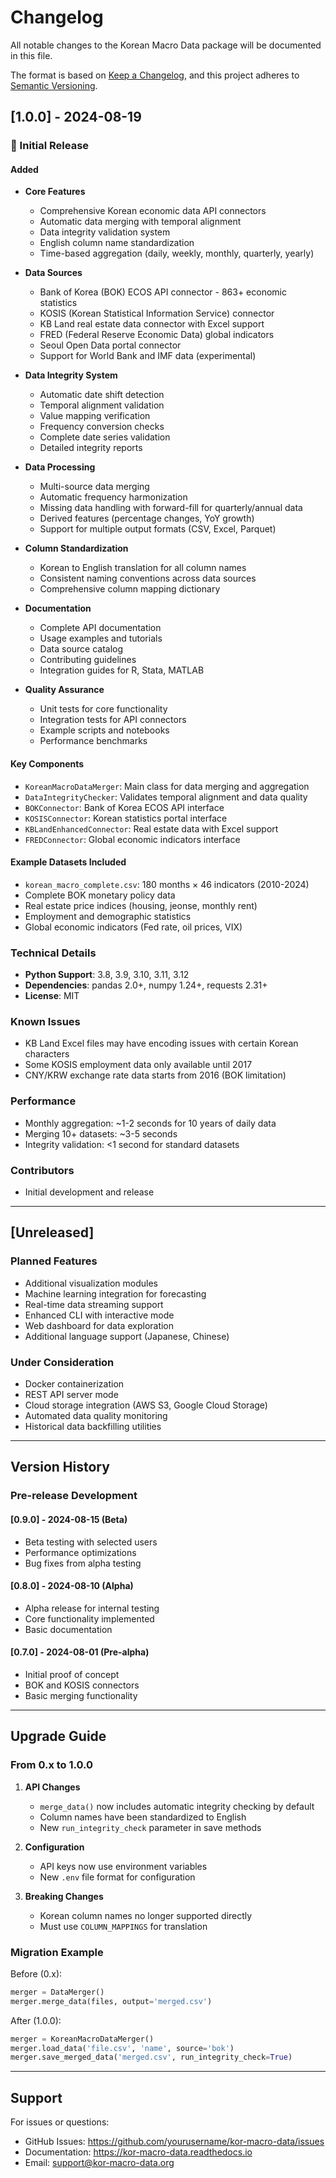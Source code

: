 # Changelog

All notable changes to the Korean Macro Data package will be documented in this file.

The format is based on [Keep a Changelog](https://keepachangelog.com/en/1.0.0/),
and this project adheres to [Semantic Versioning](https://semver.org/spec/v2.0.0.html).

## [1.0.0] - 2024-08-19

### 🎉 Initial Release

#### Added
- **Core Features**
  - Comprehensive Korean economic data API connectors
  - Automatic data merging with temporal alignment
  - Data integrity validation system
  - English column name standardization
  - Time-based aggregation (daily, weekly, monthly, quarterly, yearly)

- **Data Sources**
  - Bank of Korea (BOK) ECOS API connector - 863+ economic statistics
  - KOSIS (Korean Statistical Information Service) connector
  - KB Land real estate data connector with Excel support
  - FRED (Federal Reserve Economic Data) global indicators
  - Seoul Open Data portal connector
  - Support for World Bank and IMF data (experimental)

- **Data Integrity System**
  - Automatic date shift detection
  - Temporal alignment validation
  - Value mapping verification
  - Frequency conversion checks
  - Complete date series validation
  - Detailed integrity reports

- **Data Processing**
  - Multi-source data merging
  - Automatic frequency harmonization
  - Missing data handling with forward-fill for quarterly/annual data
  - Derived features (percentage changes, YoY growth)
  - Support for multiple output formats (CSV, Excel, Parquet)

- **Column Standardization**
  - Korean to English translation for all column names
  - Consistent naming conventions across data sources
  - Comprehensive column mapping dictionary

- **Documentation**
  - Complete API documentation
  - Usage examples and tutorials
  - Data source catalog
  - Contributing guidelines
  - Integration guides for R, Stata, MATLAB

- **Quality Assurance**
  - Unit tests for core functionality
  - Integration tests for API connectors
  - Example scripts and notebooks
  - Performance benchmarks

#### Key Components
- `KoreanMacroDataMerger`: Main class for data merging and aggregation
- `DataIntegrityChecker`: Validates temporal alignment and data quality
- `BOKConnector`: Bank of Korea ECOS API interface
- `KOSISConnector`: Korean statistics portal interface
- `KBLandEnhancedConnector`: Real estate data with Excel support
- `FREDConnector`: Global economic indicators interface

#### Example Datasets Included
- `korean_macro_complete.csv`: 180 months × 46 indicators (2010-2024)
- Complete BOK monetary policy data
- Real estate price indices (housing, jeonse, monthly rent)
- Employment and demographic statistics
- Global economic indicators (Fed rate, oil prices, VIX)

### Technical Details
- **Python Support**: 3.8, 3.9, 3.10, 3.11, 3.12
- **Dependencies**: pandas 2.0+, numpy 1.24+, requests 2.31+
- **License**: MIT

### Known Issues
- KB Land Excel files may have encoding issues with certain Korean characters
- Some KOSIS employment data only available until 2017
- CNY/KRW exchange rate data starts from 2016 (BOK limitation)

### Performance
- Monthly aggregation: ~1-2 seconds for 10 years of daily data
- Merging 10+ datasets: ~3-5 seconds
- Integrity validation: <1 second for standard datasets

### Contributors
- Initial development and release

---

## [Unreleased]

### Planned Features
- Additional visualization modules
- Machine learning integration for forecasting
- Real-time data streaming support
- Enhanced CLI with interactive mode
- Web dashboard for data exploration
- Additional language support (Japanese, Chinese)

### Under Consideration
- Docker containerization
- REST API server mode
- Cloud storage integration (AWS S3, Google Cloud Storage)
- Automated data quality monitoring
- Historical data backfilling utilities

---

## Version History

### Pre-release Development

#### [0.9.0] - 2024-08-15 (Beta)
- Beta testing with selected users
- Performance optimizations
- Bug fixes from alpha testing

#### [0.8.0] - 2024-08-10 (Alpha)
- Alpha release for internal testing
- Core functionality implemented
- Basic documentation

#### [0.7.0] - 2024-08-01 (Pre-alpha)
- Initial proof of concept
- BOK and KOSIS connectors
- Basic merging functionality

---

## Upgrade Guide

### From 0.x to 1.0.0

1. **API Changes**
   - `merge_data()` now includes automatic integrity checking by default
   - Column names have been standardized to English
   - New `run_integrity_check` parameter in save methods

2. **Configuration**
   - API keys now use environment variables
   - New `.env` file format for configuration

3. **Breaking Changes**
   - Korean column names no longer supported directly
   - Must use `COLUMN_MAPPINGS` for translation

### Migration Example

Before (0.x):
```python
merger = DataMerger()
merger.merge_data(files, output='merged.csv')
```

After (1.0.0):
```python
merger = KoreanMacroDataMerger()
merger.load_data('file.csv', 'name', source='bok')
merger.save_merged_data('merged.csv', run_integrity_check=True)
```

---

## Support

For issues or questions:
- GitHub Issues: https://github.com/yourusername/kor-macro-data/issues
- Documentation: https://kor-macro-data.readthedocs.io
- Email: support@kor-macro-data.org